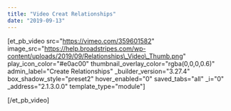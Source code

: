 ```yaml
---
title: "Video Creat Relationships"
date: "2019-09-13"
---
```


\[et\_pb\_video src="https://vimeo.com/359601582" image\_src="https://help.broadstripes.com/wp-content/uploads/2019/09/Relationships\_Video\_Thumb.png" play\_icon\_color="#e0ac00" thumbnail\_overlay\_color="rgba(0,0,0,0.6)" admin\_label="Create Relationships" \_builder\_version="3.27.4" box\_shadow\_style="preset2" hover\_enabled="0" saved\_tabs="all" \_i="0" \_address="2.1.3.0.0" template\_type="module"\]

\[/et\_pb\_video\]
